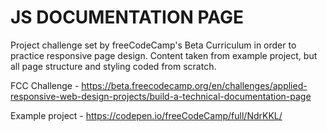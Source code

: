 # JS DOCUMENTATION PAGE

Project challenge set by freeCodeCamp's Beta Curriculum in order to practice responsive page design. Content taken from example project, but all page structure and styling coded from scratch.

FCC Challenge - https://beta.freecodecamp.org/en/challenges/applied-responsive-web-design-projects/build-a-technical-documentation-page

Example project - https://codepen.io/freeCodeCamp/full/NdrKKL/